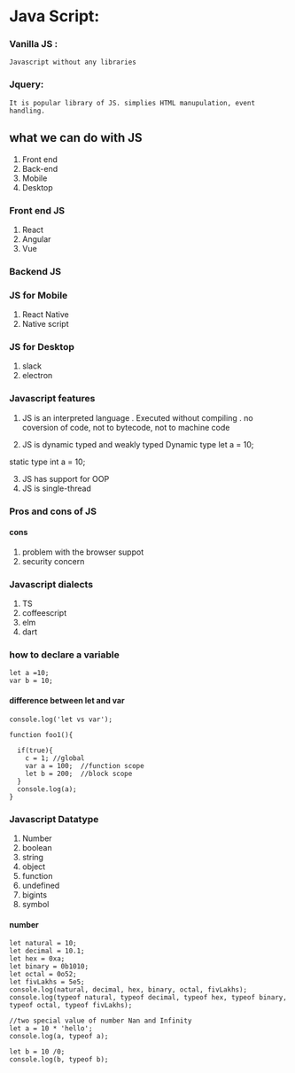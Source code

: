 # Java Script:


### Vanilla JS :

    Javascript without any libraries

### Jquery: 
    It is popular library of JS. simplies HTML manupulation, event handling.

## what we can do with JS
1.  Front end
2.  Back-end
3.  Mobile
4.  Desktop

### Front end JS
1.  React
2.  Angular
3.  Vue

### Backend JS



### JS for Mobile
1. React Native
2. Native script

### JS for Desktop
1. slack
2. electron

### Javascript features
1. JS is an interpreted language
    . Executed without compiling
    . no coversion of code, not to bytecode, not to machine code

2. JS is dynamic typed and weakly typed
Dynamic type
let a = 10;

static type
int a = 10;

3. JS has support for OOP
4. JS is single-thread


### Pros and cons of JS

#### cons
1. problem with the browser suppot
2. security concern


### Javascript dialects
1. TS
2. coffeescript
3.  elm
4.  dart

### how to declare a variable
    let a =10;
    var b = 10;

#### difference between let and var

    console.log('let vs var');
    
    function foo1(){
    
      if(true){
        c = 1; //global
        var a = 100;  //function scope
        let b = 200;  //block scope
      }
      console.log(a);
    }



### Javascript Datatype
1. Number
2. boolean
3. string
4. object
5. function
6. undefined
7. bigints
8. symbol


#### number
    let natural = 10;
    let decimal = 10.1;
    let hex = 0xa;
    let binary = 0b1010;
    let octal = 0o52;
    let fivLakhs = 5e5;
    console.log(natural, decimal, hex, binary, octal, fivLakhs);
    console.log(typeof natural, typeof decimal, typeof hex, typeof binary, typeof octal, typeof fivLakhs);

    //two special value of number Nan and Infinity
    let a = 10 * 'hello';
    console.log(a, typeof a);

    let b = 10 /0;
    console.log(b, typeof b);






